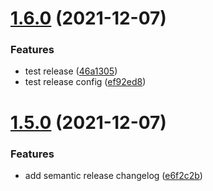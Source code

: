 # [1.6.0](https://github.com/letanure/senseon/compare/v1.5.0...v1.6.0) (2021-12-07)


### Features

* test release ([46a1305](https://github.com/letanure/senseon/commit/46a13054f066145c3172d35f09dde1f0724e8d0a))
* test release config ([ef92ed8](https://github.com/letanure/senseon/commit/ef92ed841970f28e26b445547e7f5ad4f42353fe))

# [1.5.0](https://github.com/letanure/senseon/compare/v1.4.0...v1.5.0) (2021-12-07)


### Features

* add semantic release changelog ([e6f2c2b](https://github.com/letanure/senseon/commit/e6f2c2b8cd97b86023f5b3859a5244ac01f0f4ab))

